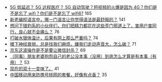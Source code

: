 - [5G 低延迟？ 5G 远程医疗？ 5G 自动驾驶？短视频的火爆是因为 4G？你们是不是忘了 wifi？你们是不是忘了 wifi6?](https://www.v2ex.com/t/617789) 165
- [新老编程语言中，哪一门语言让你觉得语法是最舒服的？](https://www.v2ex.com/t/617934) 141
- [想问下猎豹系的小伙伴们，你们把精力都花在这些歪门邪道上了，害用户害同行，良心就不会痛么？](https://www.v2ex.com/t/617885) 76
- [打破水银体温计，后果有网上那么严重吗？](https://www.v2ex.com/t/617815) 74
- [楼下神经衰弱，总是找我们麻烦，嫌我们走动声音大，怎么破？](https://www.v2ex.com/t/617788) 71
- [京东这波操作是不是要让微信封杀？](https://www.v2ex.com/t/617816) 69
- [（同事）朋友老婆抱怨自己的老公没本事（没用）到底怎么才算是有本事（有用）？](https://www.v2ex.com/t/617889) 53
- [现在的双十一变味了。](https://www.v2ex.com/t/617912) 41
- [中国移动用来防携号转网的套餐，好像有点香？](https://www.v2ex.com/t/617844) 35
